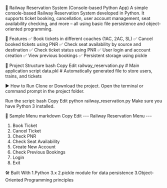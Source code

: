 🚆 Railway Reservation System (Console-based Python App)
A simple console-based Railway Reservation System developed in Python. It supports ticket booking, cancellation, user account management, seat availability checking, and more – all using basic file persistence and object-oriented programming.

🔧 Features
✅ Book tickets in different coaches (1AC, 2AC, SL)
✅ Cancel booked tickets using PNR
✅ Check seat availability by source and destination
✅ Check ticket status using PNR
✅ User login and account creation
✅ View previous bookings
✅ Persistent storage using pickle

📂 Project Structure
bash
Copy
Edit
railway_reservation.py   # Main application script
data.pkl                 # Automatically generated file to store users, trains, and tickets

▶️ How to Run
Clone or Download the project.
Open the terminal or command prompt in the project folder.

Run the script:
bash
Copy
Edit
python railway_reservation.py
Make sure you have Python 3 installed.

📸 Sample Menu
markdown
Copy
Edit
--- Railway Reservation Menu ---
1. Book Ticket
2. Cancel Ticket
3. Check PNR
4. Check Seat Availability
5. Create New Account
6. Check Previous Bookings
7. Login
8. Exit
   
🛠 Built With
1.Python 3.x
2.pickle module for data persistence
3.Object-Oriented Programming principles
